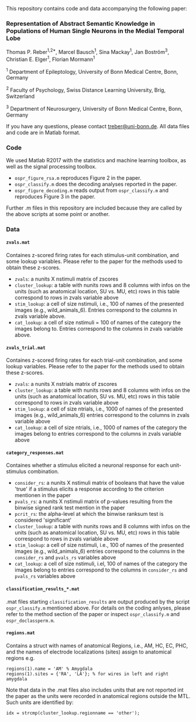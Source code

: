 This repository contains code and data accompanying the following paper: 

### Representation of Abstract Semantic Knowledge in Populations of Human Single Neurons in the Medial Temporal Lobe

Thomas P. Reber<sup>1,2*</sup>, Marcel Bausch<sup>1</sup>, Sina Mackay<sup>1</sup>, Jan Boström<sup>3</sup>, Christian E. Elger<sup>1</sup>, Florian Mormann<sup>1</sup>

<sup>1</sup> Department of Epileptology, University of Bonn Medical Centre, Bonn, Germany

<sup>2</sup> Faculty of Psychology, Swiss Distance Learning University, Brig, Switzerland

<sup>3</sup> Department of Neurosurgery, University of Bonn Medical Centre, Bonn, Germany


If you have any questions, please contact <treber@uni-bonn.de>. All data files and code are in Matlab format.

### Code
We used Matlab R2017 with the statistics and machine learning toolbox, as well as the signal processing toolbox. 

- `ospr_figure_rsa.m` reproduces Figure 2 in the paper.
- `ospr_classify.m` does the decoding analyses reported in the paper.
- `ospr_figure_decoding.m` reads output from `ospr_classify.m` and reproduces Figure 3 in the paper.

Further .m files in this repository are included because they are called by the above scripts at some point or another.

### Data
#### `zvals.mat`
Containes z-scored firing rates for each stimulus-unit combination, and some lookup variables. Please refer to the paper for the methods used to obtain these z-scores. 

- `zvals`: a nunits X nstimuli matrix of zscores
- `cluster_lookup`: a table with nunits rows and 8 columns with infos on the units (such as anatomical location, SU vs. MU, etc) rows in this table correspond to rows in zvals variable above
- `stim_lookup`: a cell of size nstimuli, i.e., 100 of names of the presented images (e.g., wild\_animals\_6). Entries correspond to the columns in zvals variable above.
- `cat_lookup`: a cell of size nstimuli = 100 of names of the category the images belong to. Entries correspond to the columns in zvals variable above.

#### `zvals_trial.mat`
Containes z-scored firing rates for each trial-unit combination, and some lookup variables. Please refer to the paper for the methods used to obtain these z-scores. 

- `zvals`: a nunits X nstrials matrix of zscores
- `cluster_lookup`: a table with nunits rows and 8 columns with infos on the units (such as anatomical location, SU vs. MU, etc) rows in this table correspond to rows in zvals variable above
- `stim_lookup`: a cell of size ntrials, i.e., 1000 of names of the presented images (e.g., wild\_animals\_6) entries correspond to the columns in zvals variable above
- `cat_lookup`: a cell of size ntrials, i.e., 1000 of names of the category the images belong to entries correspond to the columns in zvals variable above

#### `category_responses.mat`
Containes whether a stimulus elicited a neuronal response for each unit-stimulus combination. 

- `consider_rs`: a nunits X nstimuli matrix of booleans that have the value 'true' if a stimulus elicits a response according to the criterion mentionen in the paper
- `pvals_rs`: a nunits X nstimuli matrix of p-values resulting from the binwise signed rank test mention in the paper
- `pcrit_rs`: the alpha-level at which the binwise ranksum test is considered 'significant'
- `cluster_lookup`: a table with nunits rows and 8 columns with infos on the units (such as anatomical location, SU vs. MU, etc) rows in this table correspond to rows in zvals variable above
- `stim_lookup`: a cell of size nstimuli, i.e., 100 of names of the presented images (e.g., wild\_animals\_6) entries correspond to the columns in the `consider_rs` and `pvals_rs` variables above
- `cat_lookup`: a cell of size nstimuli, i.el, 100 of names of the category the images belong to entries correspond to the columns in `consider_rs` and `pvals_rs` variables above

#### `classification_results_*.mat`
.mat files starting `classification_results` are output produced by the script `ospr_classify.m` mentioned above. For details on the coding anlyses, please refer to the method section of the paper or inspect `ospr_classify.m` and `ospr_doclassperm.m`.


#### `regions.mat`
Contains a struct with names of anatomical Regions, i.e., AM, HC, EC, PHC, and the names of electrode localizations (sites) assign to anatomical regions e.g. 

```
regions(1).name = 'AM' % Amygdala
regions(1).sites = {'RA', 'LA'}; % for wires in left and right amygdala
```

Note that data in the .mat files also includes units that are not reported int the paper as the units were recorded in anatomical regions outside the MTL. Such units are identified by:

```
idx = strcmp(cluster_lookup.regionname == 'other');
```


  